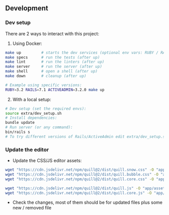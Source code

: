 ## Development

### Dev setup

There are 2 ways to interact with this project:

1) Using Docker:

```sh
make up         # starts the dev services (optional env vars: RUBY / RAILS / ACTIVEADMIN)
make specs      # run the tests (after up)
make lint       # run the linters (after up)
make server     # run the server (after up)
make shell      # open a shell (after up)
make down       # cleanup (after up)

# Example using specific versions:
RUBY=3.2 RAILS=7.1 ACTIVEADMIN=3.2.0 make up
```

2) With a local setup:

```sh
# Dev setup (set the required envs):
source extra/dev_setup.sh
# Install dependencies:
bundle update
# Run server (or any command):
bin/rails s
# To try different versions of Rails/ActiveAdmin edit extra/dev_setup.sh
```

### Update the editor

- Update the CSS/JS editor assets:

```sh
wget "https://cdn.jsdelivr.net/npm/quill@2/dist/quill.snow.css" -O "app/assets/stylesheets/activeadmin/quill_editor/quill.snow.css"
wget "https://cdn.jsdelivr.net/npm/quill@2/dist/quill.bubble.css" -O "app/assets/stylesheets/activeadmin/quill_editor/quill.bubble.css"
wget "https://cdn.jsdelivr.net/npm/quill@2/dist/quill.core.css" -O "app/assets/stylesheets/activeadmin/quill_editor/quill.core.css"

wget "https://cdn.jsdelivr.net/npm/quill@2/dist/quill.js" -O "app/assets/javascripts/activeadmin/quill_editor/quill.js"
wget "https://cdn.jsdelivr.net/npm/quill@2/dist/quill.core.js" -O "app/assets/javascripts/activeadmin/quill_editor/quill.core.js"
```

- Check the changes, most of them should be for updated files plus some new / removed file
